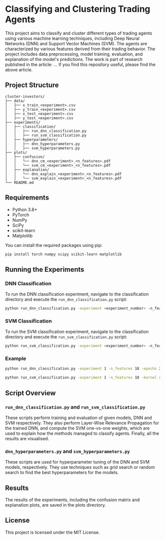 
# Classifying and Clustering Trading Agents

This project aims to classify and cluster different types of trading agents using various machine learning techniques, including Deep Neural Networks (DNN) and Support Vector Machines (SVM). The agents are characterized by various features derived from their trading behavior. The project includes data preprocessing, model training, evaluation, and explanation of the model's predictions. The work is part of research published in the article:
...
If you find this repository useful, please find the above article.

## Project Structure

```
cluster-investors/
├── data/
│   ├── x_train_<experiment>.csv
│   ├── y_train_<experiment>.csv
│   ├── x_test_<experiment>.csv
│   ├── y_test_<experiment>.csv
├── experiments/
│   ├── classification/
│   │   ├── run_dnn_classification.py
│   │   ├── run_svm_classification.py
│   ├── hyperparameters/
│   │   ├── dnn_hyperparameters.py
│   │   ├── svm_hyperparameters.py
├── plots/
│   ├── confusion/
│   │   └── dnn_cm_<experiment>_<n_features>.pdf
│   │   └── svm_cm_<experiment>_<n_features>.pdf
│   ├── explanation/
│   │   └── dnn_explain_<experiment>_<n_features>.pdf
│   │   └── svm_explain_<experiment>_<n_features>.pdf
└── README.md
```

## Requirements

- Python 3.8+
- PyTorch
- NumPy
- SciPy
- scikit-learn
- Matplotlib

You can install the required packages using pip:

```bash
pip install torch numpy scipy scikit-learn matplotlib
```

## Running the Experiments

### DNN Classification

To run the DNN classification experiment, navigate to the classification directory and execute the `run_dnn_classification.py` script:

```bash
python run_dnn_classification.py -experiment <experiment_number> -n_features <number_of_features> -epochs <number_of_epochs> -batch <batch_size> -l1 <layer1_size> -l2 <layer2_size> -l3 <layer3_size> -drop <dropout_rate> -lr <learning_rate> -plot_confusion <True/False> -print_report <True/False> -plot_explanation <True/False>
```

### SVM Classification

To run the SVM classification experiment, navigate to the classification directory and execute the `run_svm_classification.py` script:

```bash
python run_svm_classification.py -experiment <experiment_number> -n_features <number_of_features> -kernel <kernel_type> -C <regularization_parameter> -gamma <gamma_value> -plot_confusion <True/False> -print_report <True/False> -plot_explanation <True/False>
```

### Example

```bash
python run_dnn_classification.py -experiment 1 -n_features 18 -epochs 20 -batch 32 -l1 256 -l2 1024 -l3 1024 -drop 0.2 -lr 1e-3 -plot_confusion True -print_report True -plot_explanation True
```

```bash
python run_svm_classification.py -experiment 1 -n_features 18 -kernel rbf -C 1.0 -gamma scale -plot_confusion True -print_report True -plot_explanation True
```

## Script Overview

### `run_dnn_classification.py` and `run_svm_classification.py`

These scripts perform training and evaluation of given models, DNN and SVM respectively. They also perform Layer-Wise Relevance Propagation for the trained DNN, and compute the SVM one-vs-one weights, which are used to explain how the methods managed to classify agents. Finally, all the results are visualised.

### `dnn_hyperparameters.py` and `svm_hyperparameters.py`

These scripts are used for hyperparameter tuning of the DNN and SVM models, respectively. They use techniques such as grid search or random search to find the best hyperparameters for the models.

## Results

The results of the experiments, including the confusion matrix and explanation plots, are saved in the plots directory.

## License

This project is licensed under the MIT License.
